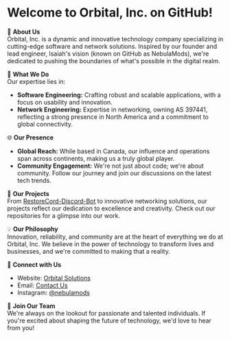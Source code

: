 # Welcome to Orbital, Inc. on GitHub!

🚀 **About Us**  
Orbital, Inc. is a dynamic and innovative technology company specializing in cutting-edge software and network solutions. Inspired by our founder and lead engineer, Isaiah's vision (known on GitHub as NebulaMods), we're dedicated to pushing the boundaries of what's possible in the digital realm.

🔧 **What We Do**  
Our expertise lies in:
- **Software Engineering:** Crafting robust and scalable applications, with a focus on usability and innovation.
- **Network Engineering:** Expertise in networking, owning AS 397441, reflecting a strong presence in North America and a commitment to global connectivity.

🌐 **Our Presence**  
- **Global Reach:** While based in Canada, our influence and operations span across continents, making us a truly global player.
- **Community Engagement:** We're not just about code; we're about community. Follow our journey and join our discussions on the latest tech trends.

🌟 **Our Projects**  
From [RestoreCord-Discord-Bot](https://github.com/NebulaMods/RestoreCord-Discord-Bot) to innovative networking solutions, our projects reflect our dedication to excellence and creativity. Check out our repositories for a glimpse into our work.

💡 **Our Philosophy**  
Innovation, reliability, and community are at the heart of everything we do at Orbital, Inc. We believe in the power of technology to transform lives and businesses, and we're committed to making that a reality.

🔗 **Connect with Us**  
- Website: [Orbital Solutions](https://orbitalsolutions.ca)
- Email: [Contact Us](mailto:nebula@orbitalsolutions.ca)
- Instagram: [@nebulamods](https://www.instagram.com/nebulamods)

👥 **Join Our Team**  
We're always on the lookout for passionate and talented individuals. If you're excited about shaping the future of technology, we'd love to hear from you!
